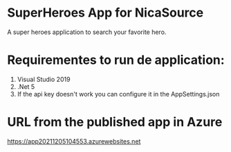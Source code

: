 # SuperHeroes App for NicaSource
A super heroes application to search your favorite hero.

# Requirementes to run de application:

1. Visual Studio 2019
2. .Net 5
3. If the api key doesn't work you can configure it in the AppSettings.json

# URL from the published app in Azure

https://app20211205104553.azurewebsites.net

